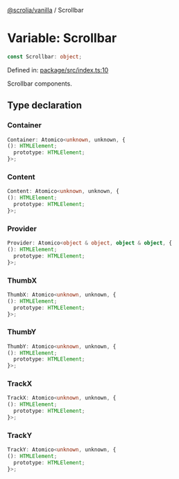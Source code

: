 [@scrolia/vanilla](../README.md) / Scrollbar

# Variable: Scrollbar

```ts
const Scrollbar: object;
```

Defined in: [package/src/index.ts:10](https://github.com/scrolia/vanilla/blob/71d11a743faf8de64b56201c92ff9484fdce9f24/package/src/index.ts#L10)

Scrollbar components.

## Type declaration

### Container

```ts
Container: Atomico<unknown, unknown, {
(): HTMLElement;
  prototype: HTMLElement;
}>;
```

### Content

```ts
Content: Atomico<unknown, unknown, {
(): HTMLElement;
  prototype: HTMLElement;
}>;
```

### Provider

```ts
Provider: Atomico<object & object, object & object, {
(): HTMLElement;
  prototype: HTMLElement;
}>;
```

### ThumbX

```ts
ThumbX: Atomico<unknown, unknown, {
(): HTMLElement;
  prototype: HTMLElement;
}>;
```

### ThumbY

```ts
ThumbY: Atomico<unknown, unknown, {
(): HTMLElement;
  prototype: HTMLElement;
}>;
```

### TrackX

```ts
TrackX: Atomico<unknown, unknown, {
(): HTMLElement;
  prototype: HTMLElement;
}>;
```

### TrackY

```ts
TrackY: Atomico<unknown, unknown, {
(): HTMLElement;
  prototype: HTMLElement;
}>;
```
